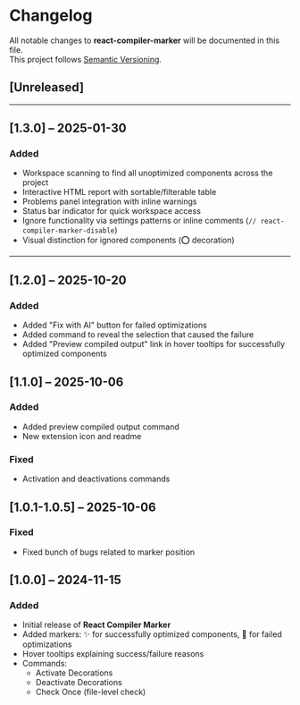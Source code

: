 # Changelog

All notable changes to **react-compiler-marker** will be documented in this file.  
This project follows [Semantic Versioning](https://semver.org).

## [Unreleased]

---

## [1.3.0] – 2025-01-30
### Added
- Workspace scanning to find all unoptimized components across the project
- Interactive HTML report with sortable/filterable table
- Problems panel integration with inline warnings
- Status bar indicator for quick workspace access
- Ignore functionality via settings patterns or inline comments (`// react-compiler-marker-disable`)
- Visual distinction for ignored components (⭕ decoration)

---

## [1.2.0] – 2025-10-20
### Added
- Added "Fix with AI" button for failed optimizations
- Added command to reveal the selection that caused the failure
- Added "Preview compiled output" link in hover tooltips for successfully optimized components

## [1.1.0] – 2025-10-06

### Added
- Added preview compiled output command
- New extension icon and readme

### Fixed
- Activation and deactivations commands

## [1.0.1-1.0.5] – 2025-10-06

### Fixed
- Fixed bunch of bugs related to marker position

## [1.0.0] – 2024-11-15
### Added
- Initial release of **React Compiler Marker**  
- Added markers: ✨ for successfully optimized components, 🚫 for failed optimizations  
- Hover tooltips explaining success/failure reasons  
- Commands:
  - Activate Decorations  
  - Deactivate Decorations  
  - Check Once (file-level check)  
